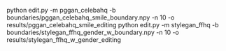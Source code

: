 python edit.py -m pggan_celebahq -b boundaries/pggan_celebahq_smile_boundary.npy -n 10 -o results/pggan_celebahq_smile_editing
python edit.py -m stylegan_ffhq -b boundaries/stylegan_ffhq_gender_w_boundary.npy -n 10 -o results/stylegan_ffhq_w_gender_editing